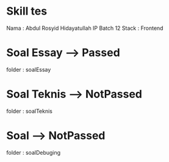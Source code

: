 # Skill tes 
Nama : Abdul Rosyid Hidayatullah
IP Batch 12
Stack : Frontend
 
# Soal Essay --> Passed
folder : soalEssay

# Soal Teknis --> NotPassed
folder : soalTeknis

# Soal --> NotPassed
folder : soalDebuging


